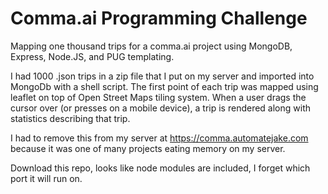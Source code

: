 # Comma.ai Programming Challenge
Mapping one thousand trips for a comma.ai project using MongoDB, Express, Node.JS, and PUG templating.

I had 1000 .json trips in a zip file that I put on my server and imported into MongoDb with a shell script.  The first point of each trip was mapped using leaflet on top of Open Street Maps tiling system.  When a user drags the cursor over (or presses on a mobile device), a trip is rendered along with statistics describing that trip. 

I had to remove this from my server at https://comma.automatejake.com because it was one of many projects eating memory on my server.

Download this repo, looks like node modules are included, I forget which port it will run on.


